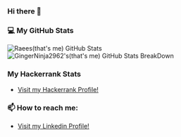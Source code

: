 ### Hi there 👋

### 💻 My GitHub Stats

![Raees(that's me) GitHub Stats](https://github-readme-stats.vercel.app/api?username=raees21&hide_title=false&hide_border=false&show_icons=true&include_all_commits=true&count_private=true&line_height=20&theme=great-gatsby)![GingerNinja2962's(that's me) GitHub Stats BreakDown](https://github-readme-stats.vercel.app/api/top-langs/?username=raees21&hide_title=false&hide_border=false&layout=compact&langs_count=10&&theme=great-gatsby&count_private=true&custom_title=My%20all%20time%20Most%20Used%20Languages)

### My Hackerrank Stats
  - [Visit my Hackerrank Profile!](https://www.hackerrank.com/Raziz1)

### 📫 How to reach me:
  - [Visit my Linkedin Profile!](https://www.linkedin.com/in/raees-aziz-muhammad-782b761b5/)
